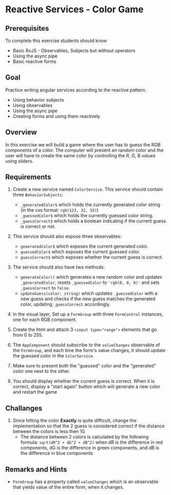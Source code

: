# Reactive Services - Color Game

## Prerequisites
To complete this exercise students should know
- Basic RxJS - Observables, Subjects but without operators
- Using the async pipe
- Basic reactive forms

## Goal
Practice writing angular services according to the reactive pattern.
* Using behavior subjects
* Using observables
* Using the async pipe
* Creating forms and using them reactively

## Overview
In this exercise we will build a game where the user has to guess the RGB components of a color. The computer will present an random color and the user will have to create the same color by controlling the R, G, B values using sliders. 

## Requirements

1. Create a new service named `ColorService`. This service should contain three `BehaviorSubjects`:
    - `_generatedColor$` which holds the currently generated color string (in the css format: `rgb(123, 32, 55)`)
    - `_guessedColor$` which holds the currently guessed color string.
    - `_guessCorrect$` which holds a boolean indicating if the current guess is correct or not.

2. This service should also expose three observables:
   - `generatedColor$` which exposes the current generated color.
   - `guessedColor$` which exposes the current guessed color.
   - `guessCorrect$` which exposes whether the current guess is correct.

3. The service should also have two methods:
    - `generateColor()` which generates a new random color and updates `_generatedColor`, resets `_guessedColor` to `'rgb(0, 0, 0)'` and sets `_guessCorrect` to `false`.
   - `updateGuess(color: string)` which updates `_guessedColor` with a new guess and checks if the new guess matches the generated color, updating `_guessCorrect` accordingly.

4. In the visual layer, Set up a `FormGroup` with three `FormControl` instances, one for each RGB component. 
5. Create the html and attach 3 `<input type="range">` elements that go from 0 to 255. 
6. The `AppComponent` should subscribe to the `valueChanges` observable of the `FormGroup`, and each time the form's value changes, it should update the guessed color in the `ColorService`.
7. Make sure to present both the "guessed" color and the "generated" color one next to the other.
8. You should display whether the current guess is correct. When it is correct, display a "start again" button which will generate a new color and restart the game

## Challanges
1. Since hitting the color **Exactly** is quite difficult, change the implementation so that the 2 guess is considered correct if the distance between the colors is less then 10.
    - The distance between 2 colors is calculated by the following formula: `sqrt(dR^2 + dG^2 + dB^2)` when dR is the difference in red components, dG is the difference in green components, and dB is the difference in blue components

## Remarks and Hints
* `FormGroup` has a property called `valueChanges` which is an observable that yields value of the entire form, when it changes.


